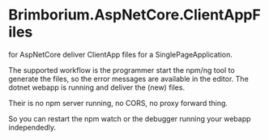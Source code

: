 # Brimborium.AspNetCore.ClientAppFiles

for AspNetCore deliver ClientApp files for a SinglePageApplication.

The supported workflow is the programmer start the npm/ng tool to generate the files, so the error messages are available in the editor.
The dotnet webapp is running and deliver the (new) files.

Their is no npm server running, no CORS, no proxy forward thing.

So you can restart the npm watch or the debugger running your webapp independedly.
